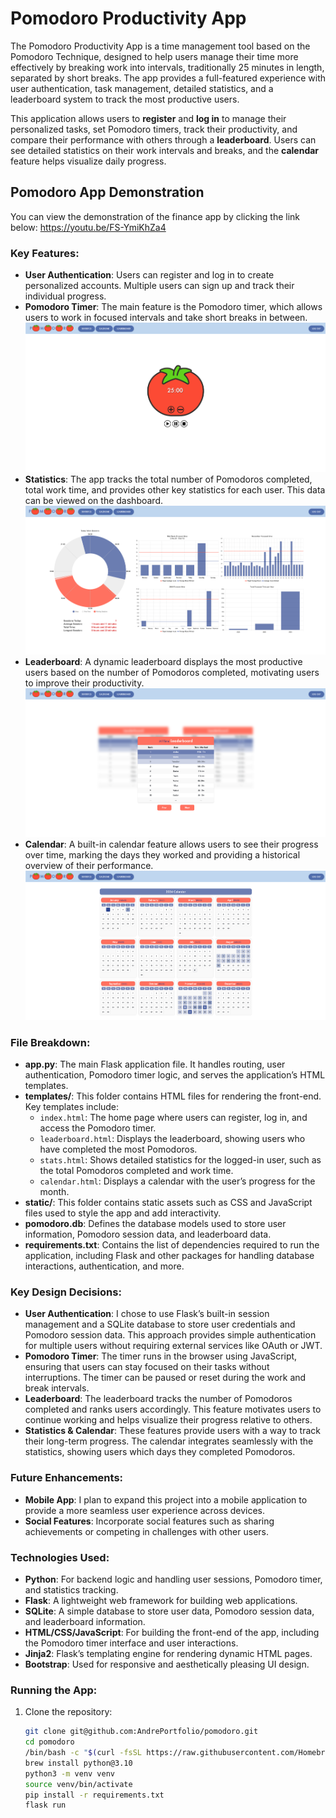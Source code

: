 # Pomodoro Productivity App

The Pomodoro Productivity App is a time management tool based on the Pomodoro Technique, designed to help users manage their time more effectively by breaking work into intervals, traditionally 25 minutes in length, separated by short breaks. The app provides a full-featured experience with user authentication, task management, detailed statistics, and a leaderboard system to track the most productive users.

This application allows users to **register** and **log in** to manage their personalized tasks, set Pomodoro timers, track their productivity, and compare their performance with others through a **leaderboard**. Users can see detailed statistics on their work intervals and breaks, and the **calendar** feature helps visualize daily progress.

## Pomodoro App Demonstration
You can view the demonstration of the finance app by clicking the link below: https://youtu.be/FS-YmiKhZa4

### Key Features:
- **User Authentication**: Users can register and log in to create personalized accounts. Multiple users can sign up and track their individual progress.
- **Pomodoro Timer**: The main feature is the Pomodoro timer, which allows users to work in focused intervals and take short breaks in between.
![Description of the photo](https://github.com/AndrePortfolio/pomodoro/blob/main/images/homepage.png)
- **Statistics**: The app tracks the total number of Pomodoros completed, total work time, and provides other key statistics for each user. This data can be viewed on the dashboard.
![Description of the photo](https://github.com/AndrePortfolio/pomodoro/blob/main/images/statistics.png)
- **Leaderboard**: A dynamic leaderboard displays the most productive users based on the number of Pomodoros completed, motivating users to improve their productivity.
![Description of the photo](https://github.com/AndrePortfolio/pomodoro/blob/main/images/leaderboard.png)
- **Calendar**: A built-in calendar feature allows users to see their progress over time, marking the days they worked and providing a historical overview of their performance.
![Description of the photo](https://github.com/AndrePortfolio/pomodoro/blob/main/images/calendar.png)

### File Breakdown:
- **app.py**: The main Flask application file. It handles routing, user authentication, Pomodoro timer logic, and serves the application’s HTML templates.
- **templates/**: This folder contains HTML files for rendering the front-end. Key templates include:
  - `index.html`: The home page where users can register, log in, and access the Pomodoro timer.
  - `leaderboard.html`: Displays the leaderboard, showing users who have completed the most Pomodoros.
  - `stats.html`: Shows detailed statistics for the logged-in user, such as the total Pomodoros completed and work time.
  - `calendar.html`: Displays a calendar with the user’s progress for the month.
- **static/**: This folder contains static assets such as CSS and JavaScript files used to style the app and add interactivity.
- **pomodoro.db**: Defines the database models used to store user information, Pomodoro session data, and leaderboard data.
- **requirements.txt**: Contains the list of dependencies required to run the application, including Flask and other packages for handling database interactions, authentication, and more.

### Key Design Decisions:
- **User Authentication**: I chose to use Flask’s built-in session management and a SQLite database to store user credentials and Pomodoro session data. This approach provides simple authentication for multiple users without requiring external services like OAuth or JWT.
- **Pomodoro Timer**: The timer runs in the browser using JavaScript, ensuring that users can stay focused on their tasks without interruptions. The timer can be paused or reset during the work and break intervals.
- **Leaderboard**: The leaderboard tracks the number of Pomodoros completed and ranks users accordingly. This feature motivates users to continue working and helps visualize their progress relative to others.
- **Statistics & Calendar**: These features provide users with a way to track their long-term progress. The calendar integrates seamlessly with the statistics, showing users which days they completed Pomodoros.

### Future Enhancements:
- **Mobile App**: I plan to expand this project into a mobile application to provide a more seamless user experience across devices.
- **Social Features**: Incorporate social features such as sharing achievements or competing in challenges with other users.

### Technologies Used:
- **Python**: For backend logic and handling user sessions, Pomodoro timer, and statistics tracking.
- **Flask**: A lightweight web framework for building web applications.
- **SQLite**: A simple database to store user data, Pomodoro session data, and leaderboard information.
- **HTML/CSS/JavaScript**: For building the front-end of the app, including the Pomodoro timer interface and user interactions.
- **Jinja2**: Flask’s templating engine for rendering dynamic HTML pages.
- **Bootstrap**: Used for responsive and aesthetically pleasing UI design.

### Running the App:
1. Clone the repository:
   ```bash
   git clone git@github.com:AndrePortfolio/pomodoro.git
   cd pomodoro
   /bin/bash -c "$(curl -fsSL https://raw.githubusercontent.com/Homebrew/install/HEAD/install.sh)"
   brew install python@3.10
   python3 -m venv venv
   source venv/bin/activate
   pip install -r requirements.txt
   flask run

